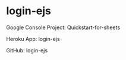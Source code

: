 # login-ejs

Google Console Project: Quickstart-for-sheets

Heroku App: login-ejs

GitHub: login-ejs